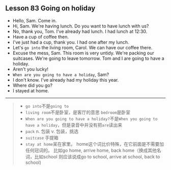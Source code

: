 ## Lesson 83 Going on holiday

- Hello, Sam. Come in.
- Hi, Sam. We're having lunch. Do you want to have lunch with us?
- No, thank you, Tom. 
I've already had lunch. 
I had lunch at 12:30.
- Have a cup of coffee then.
- I've just had a cup, thank you. 
I had one after my lunch.
- Let's `go into` the living room, Carol.
We can have our coffee there.
- Excuse the mess, Sam.
This room is very untidy.
We're packing our suitcases.
We're going to leave tomorrow.
Tom and I are going to have a holiday.
- Aren't you lucky!
- `When are you going to have a holiday`, Sam?
- I don't know. I've already had my holiday this year.
- Where did you go?
- I stayed at home.

---

> - `go into`不是`going to`
> - `living room`不是卧室，是客厅的意思 `bedroom`是卧室
> - `When are you going to have a holiday?`不是`When you going to have a holiday`，但是录音中并没有把`are`读出来
> - `pack` n. 包装 v. 包装，挑选
> - `suitcase` 手提箱
> - `stay at home`呆在家里。
home这个词比价特殊，在它前面是不需要加任何冠词的。
比如go home, arrive home, back home（换成其他名词，比如school 则应该说成go to school, arrive at school, back to school)
